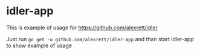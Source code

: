 # idler-app

This is example of usage for https://github.com/alexrett/idler

Just run `go get -u github.com/alexrett/idler-app` and than start idler-app to show example of usage
